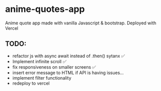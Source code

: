 # anime-quotes-app
Anime quote app made with vanilla Javascript &amp; bootstrap. Deployed with Vercel


## TODO: 
   * refactor js with async await instead of .then() sytanx ✅
  * Implement infinite scroll  ✅
  * fix responsiveness on smaller screens  ✅ 
  * insert error message to HTML if API is having issues...
  * implement filter functionality 
  * redeploy to vercel 
